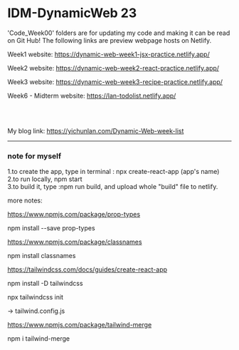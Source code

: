 # IDM-DynamicWeb 23

'Code_Week00' folders are for updating my code and making it can be read on Git Hub! 
The following links are preview webpage hosts on Netlify.

Week1 website:
https://dynamic-web-week1-jsx-practice.netlify.app/

Week2 website:
https://dynamic-web-week2-react-practice.netlify.app/

Week3 website:
https://dynamic-web-week3-recipe-practice.netlify.app/

Week6 - Midterm website:
https://lan-todolist.netlify.app/

<br><br>

My blog link: https://yichunlan.com/Dynamic-Web-week-list
<hr>

 ### **note for myself**
 
 1.to create the app, type in terminal
 : npx create-react-app (app's name) <br>
 2.to run locally,  npm start  <br>
 3.to build it, type :npm run build, and upload whole "build" file to netlify.
 

more notes:

https://www.npmjs.com/package/prop-types

npm install --save prop-types

https://www.npmjs.com/package/classnames

npm install classnames

https://tailwindcss.com/docs/guides/create-react-app

npm install -D tailwindcss

npx tailwindcss init

-> tailwind.config.js

https://www.npmjs.com/package/tailwind-merge 

npm i tailwind-merge


 

